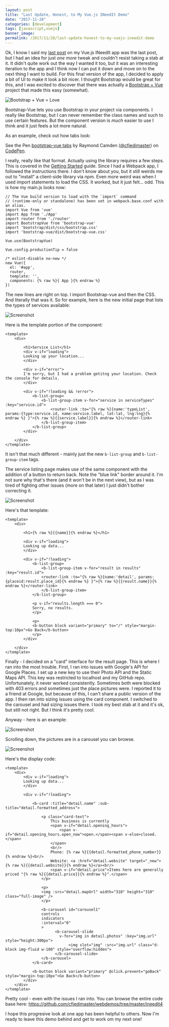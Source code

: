 ```yaml
---
layout: post
title: "Last Update, Honest, to My Vue.js INeedIt Demo"
date: "2017-11-28"
categories: [development]
tags: [javascript,vuejs]
banner_image: 
permalink: /2017/11/28/last-update-honest-to-my-vuejs-ineedit-demo
---
```


Ok, I know I said my [last post](https://www.raymondcamden.com/2017/11/24/yet-another-update-to-my-ineedit-vuejs-app/) on my Vue.js INeedIt app was the last post, but I had an idea for just *one more* tweak and couldn't resist taking a stab at it. It didn't quite work out the way I wanted it too, but it was an interesting iteration to the app and I think now I can put it down and move on to the next thing I want to build. For this final version of the app, I decided to apply a bit of UI to make it look a bit nicer. I thought Bootstrap would be great for this, and I was excited to discover that there was actually a [Bootstrap + Vue](https://bootstrap-vue.js.org/) project that made this easy (somewhat).

![Bootstrap + Vue = Love](https://static.raymondcamden.com/images/2017/11/bv.png)

Bootstrap-Vue lets you use Bootstrap in your project via components. I really like Bootstrap, but I can never remember the class names and such to use certain features. But the component version is *much* easier to use I think and it just feels a lot more natural.

As an example, check out how tabs look:

<p data-height="400" data-theme-id="0" data-slug-hash="GOYMOV" data-default-tab="html,result" data-user="cfjedimaster" data-embed-version="2" data-pen-title="bootstrap-vue tabs" class="codepen">See the Pen <a href="https://codepen.io/cfjedimaster/pen/GOYMOV/">bootstrap-vue tabs</a> by Raymond Camden (<a href="https://codepen.io/cfjedimaster">@cfjedimaster</a>) on <a href="https://codepen.io">CodePen</a>.</p>
<script async src="https://production-assets.codepen.io/assets/embed/ei.js"></script>

I really, really like that format. Actually using the library requires a few steps. This is covered in the [Getting Started](https://bootstrap-vue.js.org/docs) guide. Since I had a Webpack app, I followed the instructions there. I don't know about you, but it still weirds me out to "install" a client-side library via npm. Even more weird was when I used import statements to load the CSS. It worked, but it just felt... odd. This is how my main.js looks now:

<pre><code class="language-javascript">// The Vue build version to load with the `import` command
// (runtime-only or standalone) has been set in webpack.base.conf with an alias.
import Vue from 'vue'
import App from './App'
import router from './router'
import BootstrapVue from 'bootstrap-vue'
import 'bootstrap/dist/css/bootstrap.css'
import 'bootstrap-vue/dist/bootstrap-vue.css'

Vue.use(BootstrapVue)

Vue.config.productionTip = false

/* eslint-disable no-new */
new Vue({
  el: '#app',
  router,
  template: '<App/>',
  components: {% raw %}{ App }{% endraw %}
})
</code></pre>

The new lines are right on top. I import Bootstrap-vue and then the CSS. And literally that was it. So for example, here is the new initial page that lists the types of services available:

![Screenshot](https://static.raymondcamden.com/images/2017/11/bv2a.png)

Here is the template portion of the component:

<pre><code class="language-markup">&lt;template&gt;
    &lt;div&gt;

        &lt;h1&gt;Service List&lt;&#x2F;h1&gt;
        &lt;div v-if=&quot;loading&quot;&gt;
        Looking up your location...
        &lt;&#x2F;div&gt;

        &lt;div v-if=&quot;error&quot;&gt;
        I&#x27;m sorry, but I had a problem getitng your location. Check the console for details.
        &lt;&#x2F;div&gt;

        &lt;div v-if=&quot;!loading &amp;&amp; !error&quot;&gt;
            &lt;b-list-group&gt;
                &lt;b-list-group-item v-for=&quot;service in serviceTypes&quot; :key=&quot;service.id&quot;&gt;
                    &lt;router-link :to=&quot;{% raw %}{name:&#x27;typeList&#x27;, params:{type:service.id, name:service.label, lat:lat, lng:lng}{% endraw %} }&quot;&gt;{% raw %}{{service.label}}{% endraw %}&lt;&#x2F;router-link&gt;
                &lt;&#x2F;b-list-group-item&gt;
            &lt;&#x2F;b-list-group&gt;
        &lt;&#x2F;div&gt;

    &lt;&#x2F;div&gt;
&lt;&#x2F;template&gt;
</code></pre>

It isn't that much different - mainly just the new `b-list-group` and `b-list-group-item` tags.

The service listing page makes use of the same component with the addition of a button to return back. Note the "blue link" border around it. I'm not sure why that's there (and it won't be in the next view), but as I was tired of fighting other issues (more on that later) I just didn't bother correcting it.

![Screenshot](https://static.raymondcamden.com/images/2017/11/bv3.png)

Here's that template:

<pre><code class="language-markup">&lt;template&gt;
    &lt;div&gt;

        &lt;h1&gt;{% raw %}{{name}}{% endraw %}&lt;&#x2F;h1&gt;

        &lt;div v-if=&quot;loading&quot;&gt;
        Looking up data...
        &lt;&#x2F;div&gt;

        &lt;div v-if=&quot;!loading&quot;&gt;
            &lt;b-list-group&gt;
                &lt;b-list-group-item v-for=&quot;result in results&quot; :key=&quot;result.id&quot;&gt;
                &lt;router-link :to=&quot;{% raw %}{name:&#x27;detail&#x27;, params:{placeid:result.place_id}{% endraw %} }&quot;&gt;{% raw %}{{result.name}}{% endraw %}&lt;&#x2F;router-link&gt;
                &lt;&#x2F;b-list-group-item&gt;
            &lt;&#x2F;b-list-group&gt;

            &lt;p v-if=&quot;results.length === 0&quot;&gt;
            Sorry, no results.
            &lt;&#x2F;p&gt;

            &lt;p&gt;
            &lt;b-button block variant=&quot;primary&quot; to=&quot;&#x2F;&quot; style=&quot;margin-top:10px&quot;&gt;Go Back&lt;&#x2F;b-button&gt;
            &lt;&#x2F;p&gt;
        &lt;&#x2F;div&gt;

    &lt;&#x2F;div&gt;
&lt;&#x2F;template&gt;
</code></pre>

Finally - I decided on a "card" interface for the result page. This is where I ran into the most trouble. First, I ran into issues with Google's API for Google Places. I set up a new key to use their Photo API and the Static Maps API. This key was restricted to localhost and my GitHub repo. Unfortunately, it never worked consistently. Sometimes both were blocked with 403 errors and sometimes just the place pictures were. I reported it to a friend at Google, but because of this, I can't share a public version of the app. I then ran into sizing issues using the card component. I switched to the carousel and had sizing issues there. I took my best stab at it and it's ok, but still not right. But I think it's pretty cool.

Anyway - here is an example:

![Screenshot](https://static.raymondcamden.com/images/2017/11/bv4.jpg )

Scrolling down, the pictures are in a carousel you can browse.

![Screenshot](https://static.raymondcamden.com/images/2017/11/bv4.2.jpg )

Here's the display code:

<pre><code class="language-markup">&lt;template&gt;
    &lt;div&gt;
        &lt;div v-if=&quot;loading&quot;&gt;
        Looking up data...
        &lt;&#x2F;div&gt;

        &lt;div v-if=&quot;!loading&quot;&gt;

            &lt;b-card :title=&quot;detail.name&quot; :sub-title=&quot;detail.formatted_address&quot;&gt;

                &lt;p class=&quot;card-text&quot;&gt;
                    This business is currently 
                    &lt;span v-if=&quot;detail.opening_hours&quot;&gt;
                        &lt;span v-if=&quot;detail.opening_hours.open_now&quot;&gt;open.&lt;&#x2F;span&gt;&lt;span v-else&gt;closed.&lt;&#x2F;span&gt;
                    &lt;&#x2F;span&gt;
                    &lt;br&#x2F;&gt;
                    Phone: {% raw %}{{detail.formatted_phone_number}}{% endraw %}&lt;br&#x2F;&gt;
                    Website: &lt;a :href=&quot;detail.website&quot; target=&quot;_new&quot;&gt;{% raw %}{{detail.website}}{% endraw %}&lt;&#x2F;a&gt;&lt;br&#x2F;&gt;
                    &lt;span v-if=&quot;detail.price&quot;&gt;Items here are generally priced &quot;{% raw %}{{detail.price}}{% endraw %}&quot;.&lt;&#x2F;span&gt;
                &lt;&#x2F;p&gt;

                &lt;p&gt;
                &lt;img :src=&quot;detail.mapUrl&quot; width=&quot;310&quot; height=&quot;310&quot; class=&quot;full-image&quot; &#x2F;&gt;
                &lt;&#x2F;p&gt;

                &lt;b-carousel id=&quot;carousel1&quot;
                controls
                indicators
                :interval=&quot;0&quot;
                &gt;
                      &lt;b-carousel-slide 
                        v-for=&quot;img in detail.photos&quot; :key=&quot;img.url&quot; style=&quot;height:300px&quot;&gt;
                            &lt;img slot=&quot;img&quot; :src=&quot;img.url&quot; class=&quot;d-block img-fluid w-100&quot; style=&quot;overflow:hidden&quot;&gt;
                      &lt;&#x2F;b-carousel-slide&gt;
                &lt;&#x2F;b-carousel&gt;
            &lt;&#x2F;b-card&gt;

            &lt;b-button block variant=&quot;primary&quot; @click.prevent=&quot;goBack&quot; style=&quot;margin-top:10px&quot;&gt;Go Back&lt;&#x2F;b-button&gt;
        &lt;&#x2F;div&gt;
    &lt;&#x2F;div&gt;
&lt;&#x2F;template&gt;
</code></pre>

Pretty cool - even with the issues I ran into. You can browse the entire code base here: https://github.com/cfjedimaster/webdemos/tree/master/ineedit4

I hope this progresive look at one app has been helpful to others. Now I'm ready to leave this demo behind and get to work om my next one!